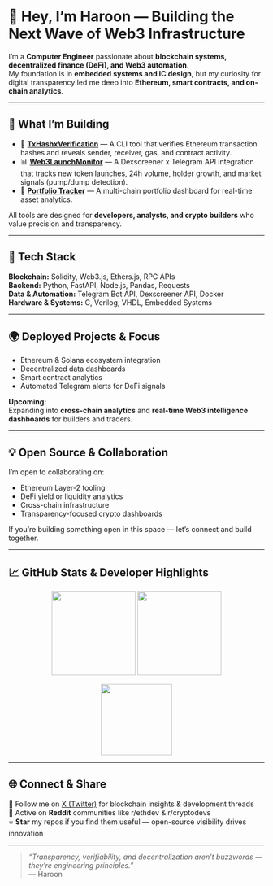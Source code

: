 # 👋 Hey, I’m Haroon — Building the Next Wave of Web3 Infrastructure

I’m a **Computer Engineer** passionate about **blockchain systems, decentralized finance (DeFi), and Web3 automation**.  
My foundation is in **embedded systems and IC design**, but my curiosity for digital transparency led me deep into **Ethereum, smart contracts, and on-chain analytics**.  

---

## 🚀 What I’m Building

- 🧩 **[TxHashxVerification](https://github.com/haroonurd/TxHashxVerification)** — A CLI tool that verifies Ethereum transaction hashes and reveals sender, receiver, gas, and contract activity.  
- 📊 **[Web3LaunchMonitor](https://github.com/haroonurd/NewEVMTokensMonitor)** — A Dexscreener x Telegram API integration that tracks new token launches, 24h volume, holder growth, and market signals (pump/dump detection).  
- 💼 **[Portfolio Tracker](https://github.com/haroonurd/portfolioTracker)** — A multi-chain portfolio dashboard for real-time asset analytics.  

All tools are designed for **developers, analysts, and crypto builders** who value precision and transparency.

---

## 🧠 Tech Stack

**Blockchain:** Solidity, Web3.js, Ethers.js, RPC APIs  
**Backend:** Python, FastAPI, Node.js, Pandas, Requests  
**Data & Automation:** Telegram Bot API, Dexscreener API, Docker  
**Hardware & Systems:** C, Verilog, VHDL, Embedded Systems  

---

## 🌍 Deployed Projects & Focus

- Ethereum & Solana ecosystem integration  
- Decentralized data dashboards  
- Smart contract analytics  
- Automated Telegram alerts for DeFi signals  

**Upcoming:**  
Expanding into **cross-chain analytics** and **real-time Web3 intelligence dashboards** for builders and traders.

---

## 💡 Open Source & Collaboration

I’m open to collaborating on:
- Ethereum Layer-2 tooling  
- DeFi yield or liquidity analytics  
- Cross-chain infrastructure  
- Transparency-focused crypto dashboards  

If you’re building something open in this space — let’s connect and build together.

---

## 📈 GitHub Stats & Developer Highlights

<p align="center">
  <img src="https://github-readme-stats.vercel.app/api?username=haroonurd&show_icons=true&theme=radical" height="165" />
  <img src="https://github-readme-streak-stats.herokuapp.com/?user=haroonurd&theme=radical" height="165" />
</p>

<p align="center">
  <img src="https://github-readme-stats.vercel.app/api/top-langs/?username=haroonurd&layout=compact&theme=radical" height="140" />
</p>

---

## 🌐 Connect & Share

📢 Follow me on [X (Twitter)](https://twitter.com/) for blockchain insights & development threads  
💬 Active on **Reddit** communities like r/ethdev & r/cryptodevs  
⭐ **Star** my repos if you find them useful — open-source visibility drives innovation  

---

> *“Transparency, verifiability, and decentralization aren’t buzzwords — they’re engineering principles.”*  
— Haroon

